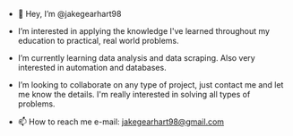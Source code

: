 - 👋 Hey, I’m @jakegearhart98

- I’m interested in applying the knowledge I've learned throughout my education to practical, real world problems.

- I’m currently learning data analysis and data scraping. Also very interested in automation and databases.

- I’m looking to collaborate on any type of project, just contact me and let me know the details. I'm really interested in solving all types of problems.

- 📫 How to reach me 
     e-mail: jakegearhart98@gmail.com

<!---
jakegearhart98/jakegearhart98 is a ✨ special ✨ repository because its `README.md` (this file) appears on your GitHub profile.
You can click the Preview link to take a look at your changes.
--->

